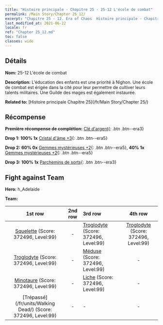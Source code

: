 ```yaml
---
title: "Histoire principale - Chapitre 25 - 25-12 L'école de combat"
permalink: /Main Story/Chapter 25_12/
excerpt: "Chapitre 25 - 12. Era of Chaos  Histoire principale - Chapitre 25_12. 25-12 L'école de combat"
last_modified_at: 2021-06-22
locale: fr
ref: "Chapter 25_12.md"
toc: false
classes: wide
---
```


## Détails

 **Nom:** 25-12 L'école de combat

 **Description:** L'éducation des enfants est une priorité à Nighon. Une école de combat est érigée dans la cité pour leur permettre de cultiver leurs talents militaires. Une Guilde des mages est également instaurée.

 **Related to:** [Histoire principale Chapitre 25](/fr/Main Story/Chapter 25/)

## Récompense

 **Première récompense de complétion:** [Clé d'argent](/ItemsFR/con_693/){: .btn .btn--era3}

 **Drop 1:** **100% 1x** [Cristal d'âme +3](/ItemsFR/mat_87/){: .btn .btn--era5}

 **Drop 2:** **60% 0x** [Gemmes mystérieuses +2](/ItemsFR/mat_79/){: .btn .btn--era5}, **40% 1x** [Gemmes mystérieuses +2](/ItemsFR/mat_79/){: .btn .btn--era5}

 **Drop 3:** **100% 1x** [Parchemins de sorts](/ItemsFR/con_694/){: .btn .btn--era3}


## Fight against Team
 **Hero:** h_Adelaide

 **Team:**


  | 1st row | 2nd row | 3rd row | 4th row |
  |:----:|:----:|:----|:----:|
  | [Squelette](/fr/units/Skeleton/) (Score: 372496, Level:99)  | - | [Troglodyte](/fr/units/Troglodyte/) (Score: 372496, Level:99)  | [Troglodyte](/fr/units/Troglodyte/) (Score: 372496, Level:99)  |
  | [Troglodyte](/fr/units/Troglodyte/) (Score: 372496, Level:99)  | - | [Méduse](/fr/units/Medusa/) (Score: 372496, Level:99)  | - |
  | [Minotaure](/fr/units/Minotaur/) (Score: 372496, Level:99)  | - | [Liche](/fr/units/Lich/) (Score: 372496, Level:99)  | - |
  | [Trépassé](/fr/units/Walking Dead/) (Score: 372496, Level:99)  | - | - | - |


